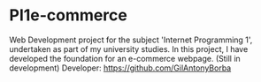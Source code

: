 # PI1e-commerce
Web Development project for the subject 'Internet Programming 1', undertaken as part of my university studies. In this project, I have developed the foundation for an e-commerce webpage.
(Still in development)
Developer: https://github.com/GilAntonyBorba
